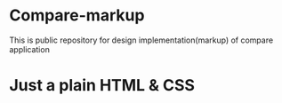 # Compare-markup
This is public repository for design implementation(markup) of compare application
# Just a plain HTML & CSS
